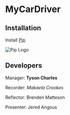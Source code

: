 # MyCarDriver  

## Installation  

Install [Pip](https://pypi.org/project/pip/)  

![Pip Logo](https://pypi.org/static/images/logo-large.9f732b5f.svg)  

## Developers  

Manager: **Tyson Charles**  

Recorder: *Makaela Crookes*  

Reflector: Brenden Matteson  

Presenter: Jered Angous
